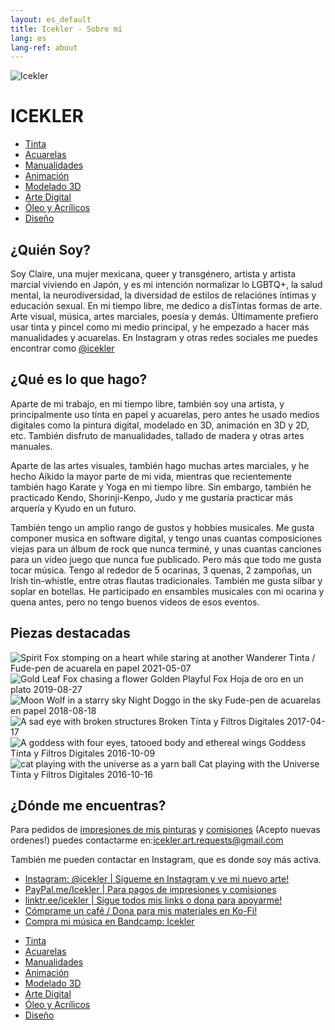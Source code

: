 ```yaml
---
layout: es_default
title: Icekler - Sobre mí
lang: es
lang-ref: about
---
```


<div id="icekler_logo_container_small">
<img id="icekler_logo_small" src="/assets/New logo_2.png" title="Icekler" alt="Icekler">
<h1 id="icekler_small">ICEKLER</h1>
</div>

<ul class="visual_links">
    <a href="/es/visual-art/ink/"><li id="visual_link_ink">Tinta</li></a>
    <a href="/es/visual-art/watercolor/"><li id="visual_link_watercolor">Acuarelas</li></a>
    <a href="/es/visual-art/crafting/"><li id="visual_link_crafting">Manualidades</li></a>
    <a href="/es/visual-art/animation/"><li id="visual_link_animation">Animación</li></a>
    <a href="/es/visual-art/3Dmodel/"><li id="visual_link_3Dmodel">Modelado 3D</li></a>
    <a href="/es/visual-art/digital/"><li id="visual_link_digital">Arte Digital</li></a>
    <a href="/es/visual-art/oil_acrylics/"><li id="visual_link_oil_acrylics">Óleo y Acrílicos</li></a>
    <a href="/es/visual-art/design/"><li id="visual_link_design">Diseño</li></a>
</ul>

## ¿Quién Soy?

Soy Claire, una mujer mexicana, queer y transgénero, artista y artista marcial viviendo en Japón, y es mi intención normalizar lo LGBTQ+, la salud mental, la neurodiversidad, la diversidad de estilos de relaciónes íntimas y educación sexual. En mi tiempo libre, me dedico a disTíntas formas de arte. Arte visual, música, artes marciales, poesía y demás. Últimamente prefiero usar tinta y pincel como mi medio principal, y he empezado a hacer más manualidades y acuarelas. En Instagram y otras redes sociales me puedes encontrar como [@icekler](https://www.instagram.com/icekler/)

## ¿Qué es lo que hago?

Aparte de mi trabajo, en mi tiempo libre, también soy una artista, y principalmente uso tínta en papel y acuarelas, pero antes he usado medios digitales como la pintura digital, modelado en 3D, animación en 3D y 2D, etc. También disfruto de manualidades, tallado de madera y otras artes manuales. 

Aparte de las artes visuales, también hago muchas artes marciales, y he hecho Aikido la mayor parte de mi vida, mientras que recientemente también hago Karate y Yoga en mi tiempo libre. Sin embargo, también he practicado Kendo, Shorinji-Kenpo, Judo y me gustaría practicar más arquería y Kyudo en un futuro.

También tengo un amplio rango de gustos y hobbies musicales. Me gusta componer musica en software digital, y tengo unas cuantas composiciones viejas para un álbum de rock que nunca terminé, y unas cuantas canciones para un video juego que nunca fue publicado. Pero más que todo me gusta tocar música. Tengo al rededor de 5 ocarinas, 3 quenas, 2 zampoñas, un Irish tin-whistle, entre otras flautas tradicionales. También me gusta silbar y soplar en botellas. He participado en ensambles musicales con mi ocarina y quena antes, pero no tengo buenos videos de esos eventos.

## Piezas destacadas

<div class="art-gallery-container">
    <div class="art-gallery">
        <div class="art-div">
        <img class="art_img_square" src="/assets/visual_art_thumbnails/watercolor/2021/2021-05-07_Wanderer.jpg" title="Spirit Fox stomping on a heart while staring at another" alt="Spirit Fox stomping on a heart while staring at another">
        <span class="art_desc">
            <span class="art_title">Wanderer</span>
            <span class="art_medium">Tinta / Fude-pen de acuarela en papel</span>
            <span class="art_date">2021-05-07</span>
        </span>
        </div>
        <div class="art-div">
        <img class="art_img_square" src="/assets/visual_art_thumbnails/crafting/2019/gold_leaf_fox/2019-08-27_13.55.32.jpg" title="Gold Leaf Fox chasing a flower" alt="Gold Leaf Fox chasing a flower">
        <span class="art_desc">
            <span class="art_title">Golden Playful Fox</span>
            <span class="art_medium">Hoja de oro en un plato</span>
            <span class="art_date">2019-08-27</span>
        </span>
        </div>
        <div class="art-div">
        <img class="art_img_square" src="/assets/visual_art_thumbnails/watercolor/2018/2018-08-18_Night_doggo_in_the_sky-color.jpg" title="Moon Wolf in a starry sky" alt="Moon Wolf in a starry sky">
        <span class="art_desc">
            <span class="art_title">Night Doggo in the sky</span>
            <span class="art_medium">Fude-pen de acuarelas en papel</span>
            <span class="art_date">2018-08-18</span>
        </span>
        </div>
        <div class="art-div">
        <img class="art_img_square" src="/assets/visual_art_thumbnails/ink/2017/2017-04-17_Broken.jpg" title="A sad eye with broken structures" alt="A sad eye with broken structures">
        <span class="art_desc">
            <span class="art_title">Broken</span>
            <span class="art_medium">Tínta y Filtros Digitales</span>
            <span class="art_date">2017-04-17</span>
        </span>
        </div>
        <div class="art-div">
        <img class="art_img_square" src="/assets/visual_art_thumbnails/ink/2016/2016-10-09__08_Goddess.jpg" title="A goddess with four eyes, tatooed body and ethereal wings" alt="A goddess with four eyes, tatooed body and ethereal wings">
        <span class="art_desc">
            <span class="art_title">Goddess</span>
            <span class="art_medium">Tínta y Filtros Digitales</span>
            <span class="art_date">2016-10-09</span>
        </span>
        </div>
        <div class="art-div">
        <img class="art_img_square" src="/assets/visual_art_thumbnails/ink/2016/2016-10-16__15_Cat-playing-with-the-Universe.jpg" title="cat playing with the universe as a yarn ball" alt="cat playing with the universe as a yarn ball">
        <span class="art_desc">
            <span class="art_title">Cat playing with the Universe</span>
            <span class="art_medium">Tínta y Filtros Digitales</span>
            <span class="art_date">2016-10-16</span>
        </span>
        </div>
    </div>
</div>

## ¿Dónde me encuentras?

Para pedidos de [impresiones de mis pinturas](mailto:icekler.art.requests@gmail.com) y [comisiones](mailto:icekler.art.requests@gmail.com) (Acepto nuevas ordenes!) puedes contactarme en:[icekler.art.requests@gmail.com](mailto:icekler.art.requests@gmail.com)

También me pueden contactar en Instagram, que es donde soy más activa.

- [Instagram: @icekler | Sígueme en Instagram y ve mi nuevo arte!](https://www.instagram.com/icekler/)
- [PayPal.me/Icekler | Para pagos de impresiones y comisiones](https://www.paypal.me/icekler)
- [linktr.ee/icekler | Sigue todos mis links o dona para apoyarme!](https://linktr.ee/icekler)
- [Cómprame un café / Dona para mis materiales en Ko-Fi!](https://ko-fi.com/icekler)
- [Compra mi música en Bandcamp: Icekler](https://icekler.bandcamp.com)

<ul class="visual_links">
    <a href="/es/visual-art/ink/"><li id="visual_link_ink">Tinta</li></a>
    <a href="/es/visual-art/watercolor/"><li id="visual_link_watercolor">Acuarelas</li></a>
    <a href="/es/visual-art/crafting/"><li id="visual_link_crafting">Manualidades</li></a>
    <a href="/es/visual-art/animation/"><li id="visual_link_animation">Animación</li></a>
    <a href="/es/visual-art/3Dmodel/"><li id="visual_link_3Dmodel">Modelado 3D</li></a>
    <a href="/es/visual-art/digital/"><li id="visual_link_digital">Arte Digital</li></a>
    <a href="/es/visual-art/oil_acrylics/"><li id="visual_link_oil_acrylics">Óleo y Acrílicos</li></a>
    <a href="/es/visual-art/design/"><li id="visual_link_design">Diseño</li></a>
</ul>
	

